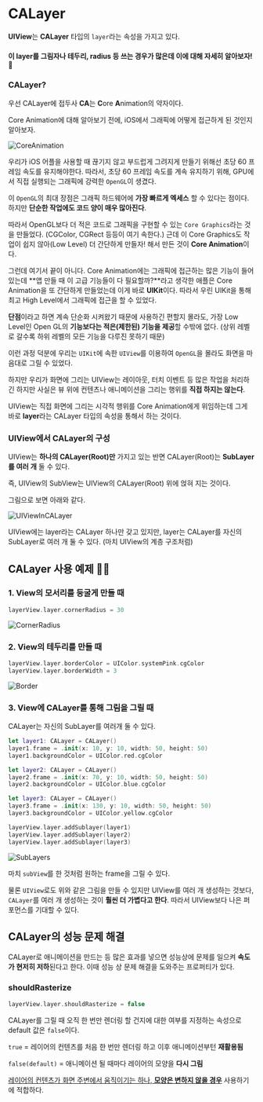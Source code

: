 # CALayer

**UIView**는 **CALayer** 타입의 `layer`라는 속성을 가지고 있다.

#### 이 **layer**를 그림자나 테두리, radius 등 쓰는 경우가 많은데 이에 대해 자세히 알아보자! 🎨

### CALayer?

우선 CALayer에 접두사 **CA**는 **C**ore **A**nimation의 약자이다.

Core Animation에 대해 알아보기 전에, iOS에서 그래픽에 어떻게 접근하게 된 것인지 알아보자.

![CoreAnimation](./images/CoreAnimation.png)

우리가 iOS 어플을 사용할 때 끊기지 않고 부드럽게 그려지게 만들기 위해선 초당 60 프레임 속도를 유지해야한다.
따라서, 초당 60 프레임 속도를 계속 유지하기 위해, GPU에서 직접 실행되는 그래픽에 강력한 `OpenGL`이 생겼다.

이 `OpenGL`의 최대 장점은 그래픽 하드웨어에 **가장 빠르게 엑세스** 할 수 있다는 점이다. 하지만 **단순한 작업에도 코드 양이 매우 많아진다**.

따라서 OpenGL보다 더 적은 코드로 그래픽을 구현할 수 있는 `Core Graphics`라는 것을 만들었다.
(CGColor, CGRect 등등이 여기 속한다.)
근데 이 Core Graphics도 작업이 쉽지 않아(Low Level) 더 간단하게 만들자! 해서 만든 것이 **Core Animation**이다.

그런데 여기서 끝이 아니다. Core Animation에는 그래픽에 접근하는 많은 기능이 들어있는데 **앱 만들 때 이 고급 기능들이 다 필요할까?**라고 생각한 애플은 Core Animation을 또 간단하게 만들었는데 이게 바로 **UIKit**이다. 따라서 우린 UIKit을 통해 최고 High Level에서 그래픽에 접근을 할 수 있었다.

**단점**이라고 하면 계속 단순화 시켜왔기 때문에 사용하긴 편할지 몰라도, 가장 Low Level인 Open GL의 **기능보다는 적은(제한된) 기능을 제공**할 수밖에 없다. (상위 레벨로 갈수록 하위 레벨의 모든 기능을 다루진 못하기 때문)

이런 과정 덕분에 우리는 `UIKit`에 속한 `UIView`를 이용하여 `OpenGL`을 몰라도 화면을 마음대로 그릴 수 있었다.

하지만 우리가 화면에 그리는 UIView는 레이아웃, 터치 이벤트 등 많은 작업을 처리하긴 하지만 사실은 뷰 위에 컨텐츠나 애니메이션을 그리는 행위를 **직접 하지는 않는다**.

UIView는 직접 화면에 그리는 시각적 행위를 Core Animation에게 위임하는데 그게 바로 **layer**라는 CALayer 타입의 속성을 통해서 하는 것이다.

### UIView에서 CALayer의 구성

UIView는 **하나의 CALayer(Root)만** 가지고 있는 반면 CALayer(Root)는 **SubLayer를 여러 개** 둘 수 있다.

즉, UIView의 SubView는 UIView의 CALayer(Root) 위에 얹혀 지는 것이다.

그림으로 보면 아래와 같다.

![UIViewInCALayer](./images/UIViewInCALayer.png)

UIView에는 layer라는 CALayer 하나만 갖고 있지만, layer는 CALayer를 자신의 SubLayer로 여러 개 둘 수 있다. (마치 UIView의 계층 구조처럼)

## CALayer 사용 예제 👩‍💻

### 1. View의 모서리를 둥굴게 만들 때

```swift
layerView.layer.cornerRadius = 30
```

![CornerRadius](./images/CornerRadius.png)

### 2. View의 테두리를 만들 때

```swift
layerView.layer.borderColor = UIColor.systemPink.cgColor
layerView.layer.borderWidth = 3
```

![Border](./images/Border.png)

### 3. View에 CALayer를 통해 그림을 그릴 때

CALayer는 자신의 SubLayer를 여러개 둘 수 있다.

```swift
let layer1: CALayer = CALayer()
layer1.frame = .init(x: 10, y: 10, width: 50, height: 50)
layer1.backgroundColor = UIColor.red.cgColor

let layer2: CALayer = CALayer()
layer2.frame = .init(x: 70, y: 10, width: 50, height: 50)
layer2.backgroundColor = UIColor.blue.cgColor

let layer3: CALayer = CALayer()
layer3.frame = .init(x: 130, y: 10, width: 50, height: 50)
layer3.backgroundColor = UIColor.yellow.cgColor

layerView.layer.addSublayer(layer1)
layerView.layer.addSublayer(layer2)
layerView.layer.addSublayer(layer3)
```

![SubLayers](./images/SubLayers.png)

마치 `subView`를 한 것처럼 원하는 frame을 그릴 수 있다.

물론 `UIView`로도 위와 같은 그림을 만들 수 있지만 UIView를 여러 개 생성하는 것보다, `CALayer`를 여러 개 생성하는 것이 **훨씬 더 가볍다고 한다**. 따라서 UIView보다 나은 퍼포먼스를 기대할 수 있다.

## CALayer의 성능 문제 해결

CALayer로 애니메이션을 만드는 등 많은 효과를 넣으면 성능상에 문제를 일으켜 **속도가 현저히 저하**된다고 한다. 이때 성능 상 문제 해결을 도와주는 프로퍼티가 있다.

### shouldRasterize

```swift
layerView.layer.shouldRasterize = false
```

CALayer를 그릴 때 오직 한 번만 렌더링 할 건지에 대한 여부를 지정하는 속성으로 default 값은 `false`이다.

`true` = 레이어의 컨텐츠를 처음 한 번만 렌더링 하고 이후 애니메이션부턴 **재활용됨**

`false(default)` = 애니메이션 될 때마다 레이어의 모양을 **다시 그림**

<u>레이어의 컨텐츠가 화면 주변에서 움직이기는 하나, **모양은 변하지 않을 경우**</u> 사용하기에 적합하다.
